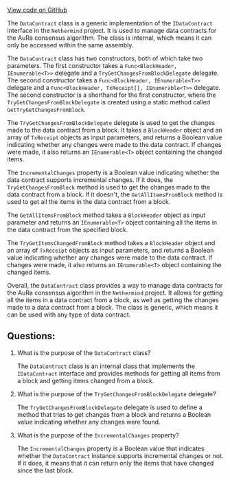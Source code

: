 [View code on GitHub](https://github.com/NethermindEth/nethermind/src/Nethermind/Nethermind.Consensus.AuRa/Contracts/DataContract.cs)

The `DataContract` class is a generic implementation of the `IDataContract` interface in the `Nethermind` project. It is used to manage data contracts for the AuRa consensus algorithm. The class is internal, which means it can only be accessed within the same assembly.

The `DataContract` class has two constructors, both of which take two parameters. The first constructor takes a `Func<BlockHeader, IEnumerable<T>>` delegate and a `TryGetChangesFromBlockDelegate` delegate. The second constructor takes a `Func<BlockHeader, IEnumerable<T>>` delegate and a `Func<BlockHeader, TxReceipt[], IEnumerable<T>>` delegate. The second constructor is a shorthand for the first constructor, where the `TryGetChangesFromBlockDelegate` is created using a static method called `GetTryGetChangesFromBlock`.

The `TryGetChangesFromBlockDelegate` delegate is used to get the changes made to the data contract from a block. It takes a `BlockHeader` object and an array of `TxReceipt` objects as input parameters, and returns a Boolean value indicating whether any changes were made to the data contract. If changes were made, it also returns an `IEnumerable<T>` object containing the changed items.

The `IncrementalChanges` property is a Boolean value indicating whether the data contract supports incremental changes. If it does, the `TryGetChangesFromBlock` method is used to get the changes made to the data contract from a block. If it doesn't, the `GetAllItemsFromBlock` method is used to get all the items in the data contract from a block.

The `GetAllItemsFromBlock` method takes a `BlockHeader` object as input parameter and returns an `IEnumerable<T>` object containing all the items in the data contract from the specified block.

The `TryGetItemsChangedFromBlock` method takes a `BlockHeader` object and an array of `TxReceipt` objects as input parameters, and returns a Boolean value indicating whether any changes were made to the data contract. If changes were made, it also returns an `IEnumerable<T>` object containing the changed items.

Overall, the `DataContract` class provides a way to manage data contracts for the AuRa consensus algorithm in the `Nethermind` project. It allows for getting all the items in a data contract from a block, as well as getting the changes made to a data contract from a block. The class is generic, which means it can be used with any type of data contract.
## Questions: 
 1. What is the purpose of the `DataContract` class?
    
    The `DataContract` class is an internal class that implements the `IDataContract` interface and provides methods for getting all items from a block and getting items changed from a block.

2. What is the purpose of the `TryGetChangesFromBlockDelegate` delegate?
    
    The `TryGetChangesFromBlockDelegate` delegate is used to define a method that tries to get changes from a block and returns a Boolean value indicating whether any changes were found.

3. What is the purpose of the `IncrementalChanges` property?
    
    The `IncrementalChanges` property is a Boolean value that indicates whether the `DataContract` instance supports incremental changes or not. If it does, it means that it can return only the items that have changed since the last block.